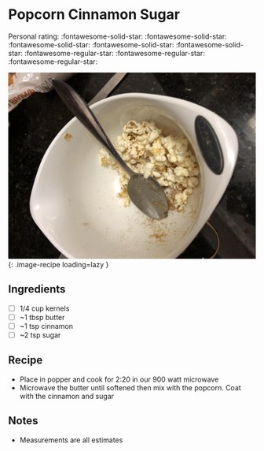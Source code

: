 <!-- Needs Manual Review -->

# Popcorn Cinnamon Sugar

<!-- rating=2; (User can specify rating on scale of 1-5) -->
<!-- AUTO-UserRating -->
Personal rating: :fontawesome-solid-star: :fontawesome-solid-star: :fontawesome-solid-star: :fontawesome-solid-star: :fontawesome-solid-star: :fontawesome-regular-star: :fontawesome-regular-star: :fontawesome-regular-star:
<!-- /AUTO-UserRating -->

<!-- name_image=popcorn_cinnamon_sugar.jpeg; (User can specify image name) -->
<!-- AUTO-Image -->
![popcorn_cinnamon_sugar.jpeg](./popcorn_cinnamon_sugar.jpeg){: .image-recipe loading=lazy }
<!-- /AUTO-Image -->

## Ingredients

* [ ] 1/4 cup kernels
* [ ] ~1 tbsp butter
* [ ] ~1 tsp cinnamon
* [ ] ~2 tsp sugar

## Recipe

* Place in popper and cook for 2:20 in our 900 watt microwave
* Microwave the butter until softened then mix with the popcorn. Coat with the cinnamon and sugar

## Notes

* Measurements are all estimates
